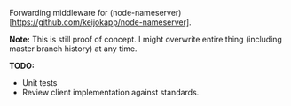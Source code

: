 Forwarding middleware for (node-nameserver)[https://github.com/keijokapp/node-nameserver].

**Note:** This is still proof of concept. I might overwrite entire thing (including master branch history) at any time.

**TODO:**
 * Unit tests
 * Review client implementation against standards.
